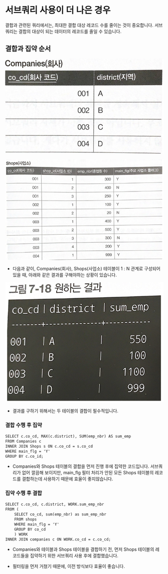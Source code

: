 # 서브쿼리 사용이 더 나은 경우

결합과 관련된 쿼리에서는, 최대한 결합 대상 레코드 수를 줄이는 것이 중요합니다. 서브쿼리는 결합의 대상이 되는 데이터의 레코드를 줄일 수 있습니다.

## 결합과 집약 순서

![alt text](image.png)

![alt text](image-1.png)

- 다음과 같이, Companies(회사), Shops(사업소) 테이블이 1 : N 관계로 구성되어있을 때, 아래와 같은 결과를 구해야하는 상황이 있습니다.

![alt text](image-2.png)

- 결과를 구하기 위해서는 두 테이블의 결합이 필수적입니다.

### 결합 수행 후 집약

```PostgreSql
SELECT c.co_cd, MAX(c.district), SUM(emp_nbr) AS sum_emp
FROM Companies c
INNER JOIN Shops s ON c.co_cd = s.co_cd
WHERE main_flg = 'Y'
GROUP BY c.co_id;
```

- Companies와 Shops 테이블의 결합을 먼저 진행 후에 집약한 코드입니다. 서브쿼리가 없어 깔끔해 보이지만, main_flg 필터 처리가 안된 모든 Shops 테이블의 레코드를 결합하는데 사용하기 때문에 효율이 좋지않습니다.

### 집약 수행 후 결합

```PostgreSql
SELECT c.co_cd, c.district, WORK.sum_emp_nbr
FROM (
	SELECT co_cd, sum(emp_nbr) as sum_emp_nbr
	FROM shops
	WHERE main_flg = 'Y'
	GROUP BY co_cd
	) WORK 
INNER JOIN companies c ON WORK.co_cd = c.co_cd;
```

- Companies와 테이블과 Shops 테이블을 결합하기 전, 먼저 Shops 테이블의 레코드들을 집약하기 위한 서브쿼리 사용 후에 결합했습니다.

- 필터링을 먼저 거쳤기 때문에, 이전 방식보다 효율이 좋습니다.

